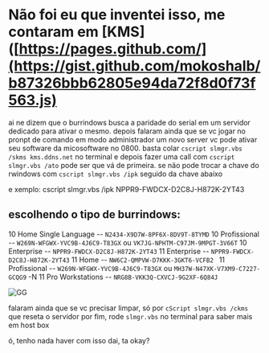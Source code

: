 # Não foi eu que inventei isso, me contaram em [KMS]([https://pages.github.com/](https://gist.github.com/mokoshalb/b87326bbb62805e94da72f8d0f73f563.js)

ai ne dizem que o burrindows busca a paridade do serial em um servidor dedicado para ativar o mesmo.
depois falaram ainda que se vc jogar no pronpt de comando em modo administrador um novo server vc pode ativar seu software da micosoftware no 0800.
basta colar ```cscript slmgr.vbs /skms kms.ddns.net``` no terminal e depois fazer uma call com ```cscript slmgr.vbs /ato``` pode ser que vá de primeira.
se não pode trocar a chave do rwindows com ```cscript slmgr.vbs /ipk``` seguido da chave abaixo

e xemplo: cscript slmgr.vbs /ipk NPPR9-FWDCX-D2C8J-H872K-2YT43

## escolhendo o tipo de burrindows:
10 Home Single Language -- ```N2434-X9D7W-8PF6X-8DV9T-8TYMD```
10 Profissional -- ```W269N-WFGWX-YVC9B-4J6C9-T83GX``` ou ```VK7JG-NPHTM-C97JM-9MPGT-3V66T``` 
10 Enterprise -- ```NPPR9-FWDCX-D2C8J-H872K-2YT43```
11 Enterprise -- ```NPPR9-FWDCX-D2C8J-H872K-2YT43```
11 Home -- ```NW6C2-QMPVW-D7KKK-3GKT6-VCFB2 ```
11 Profissional -- ```W269N-WFGWX-YVC9B-4J6C9-T83GX``` ou ```MH37W-N47XK-V7XM9-C7227-GCQG9```	-N
11 Pro Workstations --	```NRG8B-VKK3Q-CXVCJ-9G2XF-6Q84J```

![GG](https://media.tenor.com/O7I6jP528WoAAAAi/potato-kawaii-potato.gif)

falaram ainda que se vc precisar limpar, só por ```cScript slmgr.vbs /ckms``` que reseta o servidor 
por fim, rode ```slmgr.vbs``` no terminal para saber mais em host box

ó, tenho nada haver com isso dai, ta okay?
